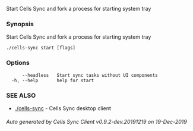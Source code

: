 Start Cells Sync and fork a process for starting system tray

### Synopsis

Start Cells Sync and fork a process for starting system tray

```
./cells-sync start [flags]
```

### Options

```
      --headless   Start sync tasks without UI components
  -h, --help       help for start
```

### SEE ALSO

* [./cells-sync](./cells-sync)	 - Cells Sync desktop client

###### Auto generated by Cells Sync Client v0.9.2-dev.20191219 on 19-Dec-2019
